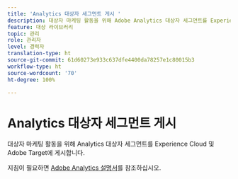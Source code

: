 ```yaml
---
title: 'Analytics 대상자 세그먼트 게시 '
description: 대상자 마케팅 활동을 위해 Adobe Analytics 대상자 세그먼트를 Experience Cloud 및 Adobe Target에 게시하는 방법
feature: 대상 라이브러리
topic: 관리
role: 관리자
level: 경력자
translation-type: ht
source-git-commit: 61d60273e933c637dfe4400da78257e1c80015b3
workflow-type: ht
source-wordcount: '70'
ht-degree: 100%

---
```



# Analytics 대상자 세그먼트 게시

대상자 마케팅 활동을 위해 Analytics 대상자 세그먼트를 Experience Cloud 및 Adobe Target에 게시합니다.

지침이 필요하면 [Adobe Analytics 설명서](https://docs.adobe.com/content/help/ko-KR/analytics/components/segmentation/segmentation-workflow/seg-publish.html)를 참조하십시오.

